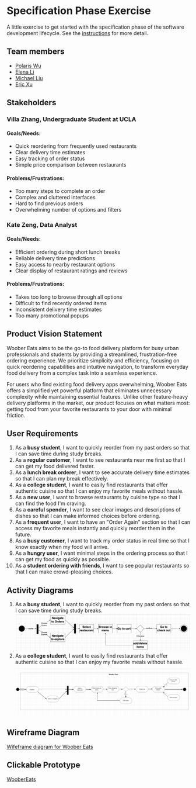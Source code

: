 # Specification Phase Exercise

A little exercise to get started with the specification phase of the software development lifecycle. See the [instructions](instructions.md) for more detail.

## Team members

- [Polaris Wu](https://github.com/Polaris-Wu450)
- [Elena Li](https://github.com/HuixinLi-Elena)
- [Michael Liu](https://github.com/Michaelliu1017)
- [Eric Xu](https://github.com/EricXu1244)

## Stakeholders

### Villa Zhang, Undergraduate Student at UCLA

#### Goals/Needs:

- Quick reordering from frequently used restaurants
- Clear delivery time estimates
- Easy tracking of order status
- Simple price comparison between restaurants

#### Problems/Frustrations:

- Too many steps to complete an order
- Complex and cluttered interfaces
- Hard to find previous orders
- Overwhelming number of options and filters

### Kate Zeng, Data Analyst

#### Goals/Needs:

- Efficient ordering during short lunch breaks
- Reliable delivery time predictions
- Easy access to nearby restaurant options
- Clear display of restaurant ratings and reviews

#### Problems/Frustrations:

- Takes too long to browse through all options
- Difficult to find recently ordered items
- Inconsistent delivery time estimates
- Too many promotional popups

## Product Vision Statement

Woober Eats aims to be the go-to food delivery platform for busy urban professionals and students by providing a streamlined, frustration-free ordering experience. We prioritize simplicity and efficiency, focusing on quick reordering capabilities and intuitive navigation, to transform everyday food delivery from a complex task into a seamless experience.

For users who find existing food delivery apps overwhelming, Woober Eats offers a simplified yet powerful platform that eliminates unnecessary complexity while maintaining essential features. Unlike other feature-heavy delivery platforms in the market, our product focuses on what matters most: getting food from your favorite restaurants to your door with minimal friction.

## User Requirements

1. As a **busy student**, I want to quickly reorder from my past orders so that I can save time during study breaks.
2. As a **regular customer**, I want to see restaurants near me first so that I can get my food delivered faster.
3. As a **lunch break orderer**, I want to see accurate delivery time estimates so that I can plan my break effectively.
4. As a **college student**, I want to easily find restaurants that offer authentic cuisine so that I can enjoy my favorite meals without hassle.
5. As a **new user**, I want to browse restaurants by cuisine type so that I can find the food I'm craving.
6. As a **careful spender**, I want to see clear images and descriptions of dishes so that I can make informed choices before ordering.
7. As a **frequent user**, I want to have an "Order Again" section so that I can access my favorite meals instantly and quickly reorder them in the future.
8. As a **busy customer**, I want to track my order status in real time so that I know exactly when my food will arrive.
9. As a **hungry user**, I want minimal steps in the ordering process so that I can get my food as quickly as possible.
10. As a **student ordering with friends**, I want to see popular restaurants so that I can make crowd-pleasing choices.

## Activity Diagrams

1. As a **busy student**, I want to quickly reorder from my past orders so that I can save time during study breaks.
![UML_busy_student](UML_busy_student_1.3.png)
2. As a **college student**, I want to easily find restaurants that offer authentic cuisine so that I can enjoy my favorite meals without hassle.
![UML_collegeStudents](UML_collegeStudents_2.png)

## Wireframe Diagram

[Wifeframe diagram for Woober Eats](https://www.figma.com/design/EvRCt5J4Dm65SVV4fiX40u/Woober-Eats-Wireframe-diagram?node-id=0-1&t=UPEUOVU53NcDPg4E-1)

## Clickable Prototype

[WooberEats](https://www.figma.com/proto/0NY5oPtD1NMwXB0cYLTrbz/Woober-Eats-Team?node-id=4-2&t=e765apebxwg1oja8-1&scaling=scale-down&content-scaling=fixed&page-id=0%3A1&starting-point-node-id=4%3A2)
